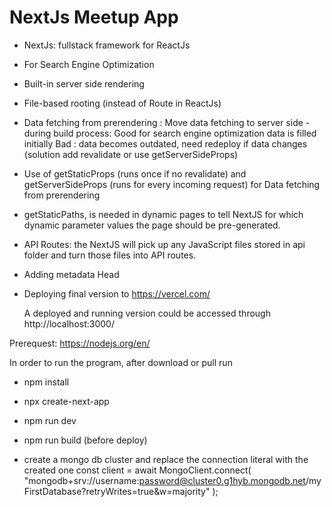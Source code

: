 # NextJs Meetup App

- NextJs: fullstack framework for ReactJs

- For Search Engine Optimization
- Built-in server side rendering
- File-based rooting (instead of Route in ReactJs)
- Data fetching from prerendering : Move data fetching to server side - during build process:
  Good for search engine optimization data is filled initially Bad : data becomes outdated, need redeploy if data changes (solution add revalidate or use getServerSideProps)
- Use of getStaticProps (runs once if no revalidate) and getServerSideProps (runs for every incoming request) for Data fetching from prerendering
- getStaticPaths, is needed in dynamic pages to tell NextJS for which dynamic parameter values the page should be pre-generated.
- API Routes: the NextJS will pick up any JavaScript files stored in api folder and turn those files into API routes.

- Adding metadata Head

- Deploying final version to https://vercel.com/

  A deployed and running version could be accessed through
  http://localhost:3000/

Prerequest: https://nodejs.org/en/

In order to run the program, after download or pull run

- npm install
- npx create-next-app
- npm run dev
- npm run build (before deploy)

- create a mongo db cluster and replace the connection literal with the created one
  const client = await MongoClient.connect(
  "mongodb+srv://username:password@cluster0.g1hyb.mongodb.net/myFirstDatabase?retryWrites=true&w=majority"
  );
